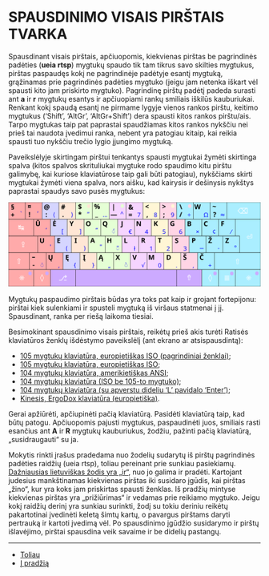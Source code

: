 
# SPAUSDINIMO VISAIS PIRŠTAIS TVARKA

Spausdinant visais pirštais, apčiuopomis, kiekvienas pirštas be pagrindinės padėties (__ueia rtsp__) mygtukų spaudo tik tam tikrus savo skilties mygtukus, pirštas paspaudęs kokį ne pagrindinėje padėtyje esantį mygtuką, grąžinamas prie pagrindinės padėties mygtuko (jeigu jam netenka iškart vėl spausti kito jam priskirto mygtuko). Pagrindinę pirštų padėtį padeda surasti ant __a__ ir __r__ mygtukų esantys ir apčiuopiami rankų smiliais iškilūs kauburiukai. Renkant kokį spaudą esantį ne pirmame lygyje vienos rankos pirštu, keitimo mygtukus (‘Shift’, ‘AltGr’, ‘AltGr+Shift’) dera spausti kitos rankos pirštu/ais. Tarpo mygtukas taip pat paprastai spaudžiamas kitos rankos nykščiu nei prieš tai naudota įvedimui ranka, nebent yra patogiau kitaip, kai reikia spausti tuo nykščiu trečio lygio įjungimo mygtuką.

Paveikslėlyje skirtingam pirštui tenkantys spausti mygtukai žymėti skirtinga spalva (kitos spalvos skrituliukai mygtuke rodo spaudimo kitu pirštu galimybę, kai kuriose klaviatūrose taip gali būti patogiau), nykščiams skirti mygtukai žymėti viena spalva, nors aišku, kad kairysis ir dešinysis nykštys paprastai spaudys savo pusės mygtukus:

![Spausdinimo tvarka](images/ratise_spaudotvarka.svg)

Mygtukų paspaudimo pirštais būdas yra toks pat kaip ir grojant fortepijonu: pirštai kiek sulenkiami ir spusteli mygtuką iš viršaus statmenai į jį. Spausdinant, ranka per riešą laikoma tiesiai.

Besimokinant spausdinimo visais pirštais, reikėtų prieš akis turėti Ratisės klaviatūros ženklų išdėstymo paveikslėlį (ant ekrano ar atsispausdintą):

  - [105 mygtukų klaviatūra, europietiškas ISO (pagrindiniai ženklai)](images/ratise_spausdai.png);
  - [105 mygtukų klaviatūra, europietiškas ISO](images/ratise_105.png);
  - [104 mygtukų klaviatūra, amerikietiškas ANSI](images/ratise_104_1.png);
  - [104 mygtukų klaviatūra (ISO be 105-to mygtuko)](images/ratise_104_3.png);
  - [104 mygtukų klaviatūra (su apverstu dideliu ‘L’ pavidalo ‘Enter’)](images/ratise_104_2.png);
  - [Kinesis, ErgoDox klaviatūra (europietiška)](images/ratise_kinesis.png).


Gerai apžiūrėti, apčiupinėti pačią klaviatūrą. Pasidėti klaviatūrą taip, kad būtų patogu. Apčiuopomis pajusti mygtukus, paspaudinėti juos, smiliais rasti esančius ant __A__ ir __R__ mygtukų kauburiukus, žodžiu, pažinti pačią klaviatūrą, „susidraugauti“ su ja.

Mokytis rinkti įrašus pradedama nuo žodelių sudarytų iš pirštų pagrindinės padėties raidžių (ueia rtsp), toliau pereinant prie sunkiau pasiekiamų. [Dažniausias lietuviškas žodis yra „ir“](dazn_zod.txt), nuo jo galima ir pradėti. Kartojant judesius mankštinamas kiekvienas pirštas iki susidaro įgūdis, kai pirštas „žino“, kur yra koks jam priskirtas spausti ženklas. Iš pradžių mintyse kiekvienas pirštas yra „prižiūrimas“ ir vedamas prie reikiamo mygtuko. Jeigu kokį raidžių derinį yra sunkiau surinkti, žodį su tokiu deriniu reikėtų pakartotinai įvedinėti keletą šimtų kartų, o pavargus pirštams daryti pertrauką ir kartoti įvedimą vėl. Po spausdinimo įgūdžio susidarymo ir pirštų išlavėjimo, pirštai spausdina veik savaime ir be didelių pastangų.


-------------------------
+ [Toliau](testies_mygtukai.md)
+ [Į pradžią](../README.md)
